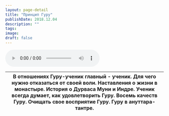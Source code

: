 ```yaml
---
layout: page-detail
title: "Принцип Гуру"
publishDate: 2018.12.04
description: ""
tags:
image:
draft: false
---
```


<audio title="2018.12.04 - Принцип Гуру.mp3" src="https://filer-api.advayta.org/v1.0/public/files/73324" controls=""></audio>

| В отношениях Гуру-ученик главный - ученик. Для чего нужно отказаться от своей воли. Наставления о жизни в монастыре. История о Дурваса Муни и Индре. Ученик всегда думает, как удовлетворить Гуру. Восемь качеств Гуру. Очищать свое восприятие Гуру. Гуру в ануттара-тантре. |
| ----------------------------------------------------------------------------------------------------------------------------------------------------------------------------------------------------------------------------------------------------------------------------- |

  
